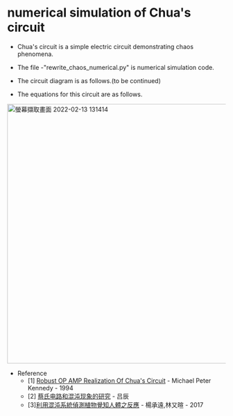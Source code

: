 # numerical simulation of Chua's circuit
* Chua's circuit is a simple electric circuit demonstrating chaos phenomena. 

* The file -"rewrite_chaos_numerical.py" is numerical simulation code.

* The circuit diagram is as follows.(to be continued)

* The equations for this circuit are as follows.

<img width="600" alt="螢幕擷取畫面 2022-02-13 131414" src="https://user-images.githubusercontent.com/52420177/153739963-36b22c5d-747b-4799-9eb2-d05daf2cff59.png">


* Reference
  * [1] [Robust OP AMP Realization Of Chua's Circuit](https://www.researchgate.net/publication/2298819_Robust_OP_Amp_Realization_of_Chua's_Circuit) - Michael Peter Kennedy - 1994 
  * [2] [蔡氏电路和混沌现象的研究](http://phylab.fudan.edu.cn/lib/exe/fetch.php?media=course:modern:paper_handin_2009b:3b:%E8%94%A1%E6%B0%8F%E7%94%B5%E8%B7%AF%E5%92%8C%E6%B7%B7%E6%B2%8C%E7%8E%B0%E8%B1%A1_%E5%90%95%E8%BE%B0_07300720357_%E5%85%89%E4%BF%A1%E6%81%AF%E7%A7%91%E5%AD%A6%E4%B8%8E%E6%8A%80%E6%9C%AF_.pdf) - 吕辰
  * [3][利用混沌系統偵測植物覺知人體之反應](https://www.ntsec.edu.tw/Science-Content.aspx?cat=106&a=6822&fld=&key=&isd=1&icop=10&p=1&sid=13379) - 楊承遠,林又暄 - 2017
